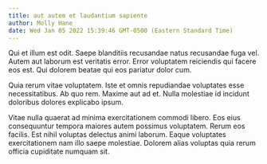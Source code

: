 ```yaml
---
title: aut autem et laudantium sapiente
author: Molly Hane
date: Wed Jan 05 2022 15:39:46 GMT-0500 (Eastern Standard Time)
---
```

Qui et illum est odit. Saepe blanditiis recusandae natus recusandae fuga vel. Autem aut laborum est veritatis error. Error voluptatem reiciendis qui facere eos est. Qui dolorem beatae qui eos pariatur dolor cum.

 Quia rerum vitae voluptatem. Iste et omnis repudiandae voluptates esse necessitatibus. Ab quo rem. Maxime aut ad et. Nulla molestiae id incidunt doloribus dolores explicabo ipsum.

 Vitae nulla quaerat ad minima exercitationem commodi libero. Eos eius consequuntur tempora maiores autem possimus voluptatem. Rerum eos facilis. Est nihil voluptas delectus animi laborum. Eaque voluptates exercitationem nam illo saepe molestiae. Dolorem alias voluptas quia rerum officia cupiditate numquam sit.